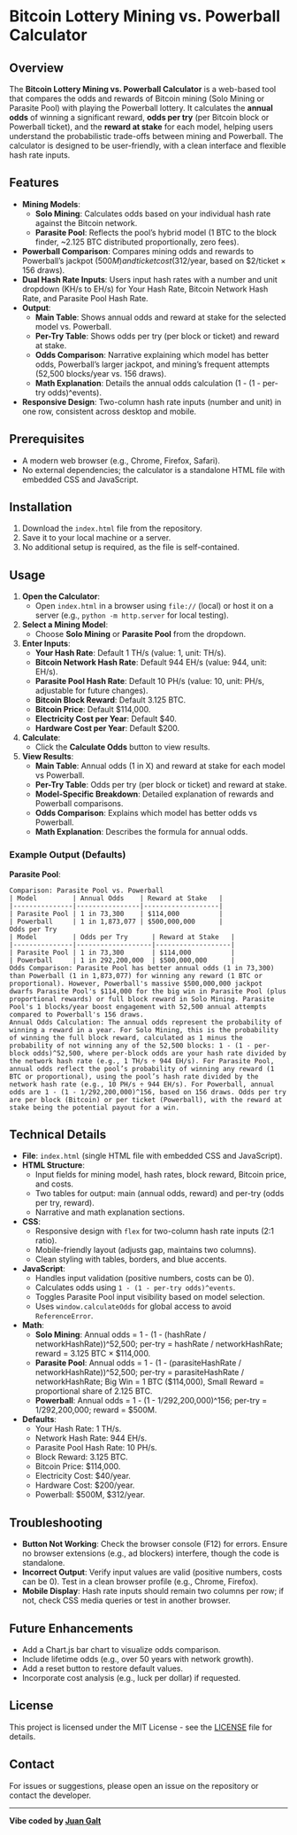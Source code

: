 # Bitcoin Lottery Mining vs. Powerball Calculator

## Overview
The **Bitcoin Lottery Mining vs. Powerball Calculator** is a web-based tool that compares the odds and rewards of Bitcoin mining (Solo Mining or Parasite Pool) with playing the Powerball lottery. It calculates the **annual odds** of winning a significant reward, **odds per try** (per Bitcoin block or Powerball ticket), and the **reward at stake** for each model, helping users understand the probabilistic trade-offs between mining and Powerball. The calculator is designed to be user-friendly, with a clean interface and flexible hash rate inputs.

## Features
- **Mining Models**:
  - **Solo Mining**: Calculates odds based on your individual hash rate against the Bitcoin network.
  - **Parasite Pool**: Reflects the pool’s hybrid model (1 BTC to the block finder, ~2.125 BTC distributed proportionally, zero fees).
- **Powerball Comparison**: Compares mining odds and rewards to Powerball’s jackpot ($500M) and ticket cost ($312/year, based on $2/ticket × 156 draws).
- **Dual Hash Rate Inputs**: Users input hash rates with a number and unit dropdown (KH/s to EH/s) for Your Hash Rate, Bitcoin Network Hash Rate, and Parasite Pool Hash Rate.
- **Output**:
  - **Main Table**: Shows annual odds and reward at stake for the selected model vs. Powerball.
  - **Per-Try Table**: Shows odds per try (per block or ticket) and reward at stake.
  - **Odds Comparison**: Narrative explaining which model has better odds, Powerball’s larger jackpot, and mining’s frequent attempts (52,500 blocks/year vs. 156 draws).
  - **Math Explanation**: Details the annual odds calculation (1 - (1 - per-try odds)^events).
- **Responsive Design**: Two-column hash rate inputs (number and unit) in one row, consistent across desktop and mobile.

## Prerequisites
- A modern web browser (e.g., Chrome, Firefox, Safari).
- No external dependencies; the calculator is a standalone HTML file with embedded CSS and JavaScript.

## Installation
1. Download the `index.html` file from the repository.
2. Save it to your local machine or a server.
3. No additional setup is required, as the file is self-contained.

## Usage
1. **Open the Calculator**:
   - Open `index.html` in a browser using `file://` (local) or host it on a server (e.g., `python -m http.server` for local testing).
2. **Select a Mining Model**:
   - Choose **Solo Mining** or **Parasite Pool** from the dropdown.
3. **Enter Inputs**:
   - **Your Hash Rate**: Default 1 TH/s (value: 1, unit: TH/s).
   - **Bitcoin Network Hash Rate**: Default 944 EH/s (value: 944, unit: EH/s).
   - **Parasite Pool Hash Rate**: Default 10 PH/s (value: 10, unit: PH/s, adjustable for future changes).
   - **Bitcoin Block Reward**: Default 3.125 BTC.
   - **Bitcoin Price**: Default $114,000.
   - **Electricity Cost per Year**: Default $40.
   - **Hardware Cost per Year**: Default $200.
4. **Calculate**:
   - Click the **Calculate Odds** button to view results.
5. **View Results**:
   - **Main Table**: Annual odds (1 in X) and reward at stake for each model vs Powerball.
   - **Per-Try Table**: Odds per try (per block or ticket) and reward at stake.
   - **Model-Specific Breakdown**: Detailed explanation of rewards and Powerball comparisons.
   - **Odds Comparison**: Explains which model has better odds vs Powerball.
   - **Math Explanation**: Describes the formula for annual odds.

### Example Output (Defaults)
**Parasite Pool**:
```
Comparison: Parasite Pool vs. Powerball
| Model         | Annual Odds    | Reward at Stake   |
|---------------|----------------|-------------------|
| Parasite Pool | 1 in 73,300    | $114,000          |
| Powerball     | 1 in 1,873,077 | $500,000,000      |
Odds per Try
| Model         | Odds per Try      | Reward at Stake   |
|---------------|-------------------|-------------------|
| Parasite Pool | 1 in 73,300       | $114,000          |
| Powerball     | 1 in 292,200,000  | $500,000,000      |
Odds Comparison: Parasite Pool has better annual odds (1 in 73,300) than Powerball (1 in 1,873,077) for winning any reward (1 BTC or proportional). However, Powerball's massive $500,000,000 jackpot dwarfs Parasite Pool's $114,000 for the big win in Parasite Pool (plus proportional rewards) or full block reward in Solo Mining. Parasite Pool's 1 blocks/year boost engagement with 52,500 annual attempts compared to Powerball's 156 draws.
Annual Odds Calculation: The annual odds represent the probability of winning a reward in a year. For Solo Mining, this is the probability of winning the full block reward, calculated as 1 minus the probability of not winning any of the 52,500 blocks: 1 - (1 - per-block odds)^52,500, where per-block odds are your hash rate divided by the network hash rate (e.g., 1 TH/s ÷ 944 EH/s). For Parasite Pool, annual odds reflect the pool’s probability of winning any reward (1 BTC or proportional), using the pool’s hash rate divided by the network hash rate (e.g., 10 PH/s ÷ 944 EH/s). For Powerball, annual odds are 1 - (1 - 1/292,200,000)^156, based on 156 draws. Odds per try are per block (Bitcoin) or per ticket (Powerball), with the reward at stake being the potential payout for a win.
```

## Technical Details
- **File**: `index.html` (single HTML file with embedded CSS and JavaScript).
- **HTML Structure**:
  - Input fields for mining model, hash rates, block reward, Bitcoin price, and costs.
  - Two tables for output: main (annual odds, reward) and per-try (odds per try, reward).
  - Narrative and math explanation sections.
- **CSS**:
  - Responsive design with `flex` for two-column hash rate inputs (2:1 ratio).
  - Mobile-friendly layout (adjusts gap, maintains two columns).
  - Clean styling with tables, borders, and blue accents.
- **JavaScript**:
  - Handles input validation (positive numbers, costs can be 0).
  - Calculates odds using `1 - (1 - per-try odds)^events`.
  - Toggles Parasite Pool input visibility based on model selection.
  - Uses `window.calculateOdds` for global access to avoid `ReferenceError`.
- **Math**:
  - **Solo Mining**: Annual odds = 1 - (1 - (hashRate / networkHashRate))^52,500; per-try = hashRate / networkHashRate; reward = 3.125 BTC × $114,000.
  - **Parasite Pool**: Annual odds = 1 - (1 - (parasiteHashRate / networkHashRate))^52,500; per-try = parasiteHashRate / networkHashRate; Big Win = 1 BTC ($114,000), Small Reward = proportional share of 2.125 BTC.
  - **Powerball**: Annual odds = 1 - (1 - 1/292,200,000)^156; per-try = 1/292,200,000; reward = $500M.
- **Defaults**:
  - Your Hash Rate: 1 TH/s.
  - Network Hash Rate: 944 EH/s.
  - Parasite Pool Hash Rate: 10 PH/s.
  - Block Reward: 3.125 BTC.
  - Bitcoin Price: $114,000.
  - Electricity Cost: $40/year.
  - Hardware Cost: $200/year.
  - Powerball: $500M, $312/year.

## Troubleshooting
- **Button Not Working**: Check the browser console (F12) for errors. Ensure no browser extensions (e.g., ad blockers) interfere, though the code is standalone.
- **Incorrect Output**: Verify input values are valid (positive numbers, costs can be 0). Test in a clean browser profile (e.g., Chrome, Firefox).
- **Mobile Display**: Hash rate inputs should remain two columns per row; if not, check CSS media queries or test in another browser.

## Future Enhancements
- Add a Chart.js bar chart to visualize odds comparison.
- Include lifetime odds (e.g., over 50 years with network growth).
- Add a reset button to restore default values.
- Incorporate cost analysis (e.g., luck per dollar) if requested.

## License
This project is licensed under the MIT License - see the [LICENSE](LICENSE) file for details.

## Contact
For issues or suggestions, please open an issue on the repository or contact the developer.

---

**Vibe coded by [Juan Galt](https://x.com/juansgalt)**

